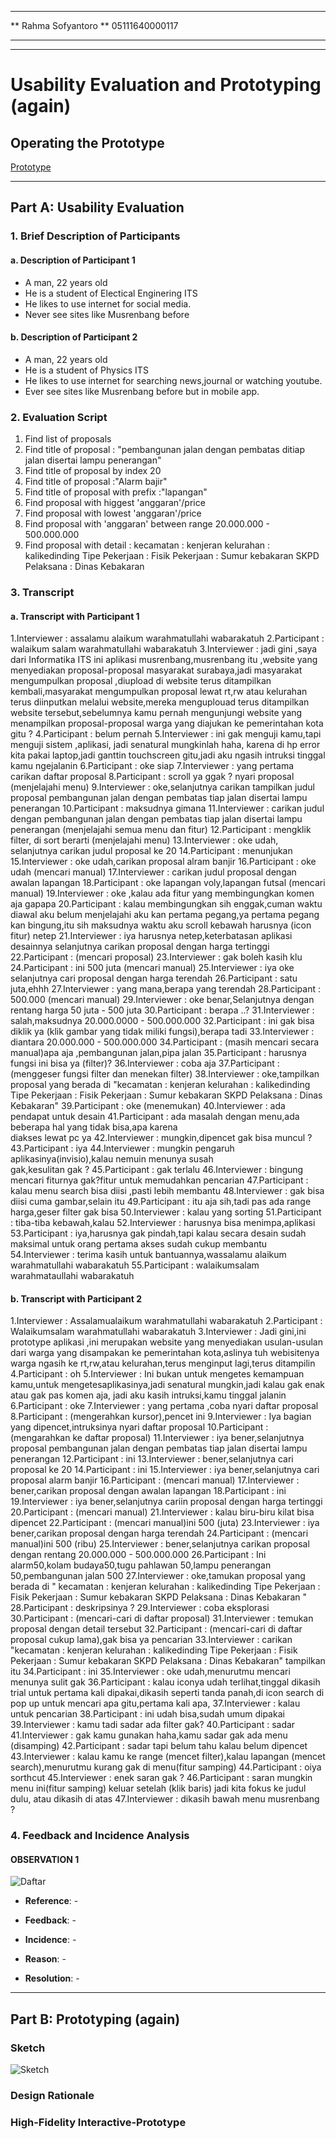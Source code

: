 ________________________________________________
** Rahma Sofyantoro
** 05111640000117
________________________________________________
---

# Usability Evaluation and Prototyping (again)

## Operating the Prototype
[Prototype](https://www.youtube.com/watch?v=J1ogtw_lnRY)

---

## Part A: Usability Evaluation

### 1. Brief Description of Participants

#### a. Description of Participant 1
* A man, 22 years old
* He is a student of Electical Enginering ITS
* He likes to use internet for social media.
* Never see sites like Musrenbang before

#### b. Description of Participant 2
* A man, 22 years old
* He is a student of Physics ITS
* He likes to use internet for searching 
  news,journal or watching youtube.
* Ever see sites like Musrenbang before but in 
  mobile app.

### 2. Evaluation Script
1. Find list of proposals
2. Find title of proposal :
"pembangunan jalan dengan pembatas ditiap jalan disertai lampu penerangan"
3. Find title of proposal by index 20
4. Find title of proposal :"Alarm bajir"
5. Find title of proposal with prefix :"lapangan"
6. Find proposal with higgest 'anggaran'/price
7. Find proposal with lowest 'anggaran'/price
8. Find proposal with 'anggaran' between range 20.000.000 - 500.000.000
9. Find proposal with detail :
	kecamatan : kenjeran
	kelurahan : kalikedinding
	Tipe Pekerjaan     : Fisik
	Pekerjaan  : Sumur kebakaran
	SKPD Pelaksana : Dinas Kebakaran

### 3. Transcript

#### a. Transcript with Participant 1
1.Interviewer : assalamu alaikum warahmatullahi wabarakatuh
2.Participant : walaikum salam warahmatullahi wabarakatuh
3.Interviewer : jadi gini ,saya dari Informatika ITS ini aplikasi musrenbang,musrenbang 
				itu ,website yang menyediakan proposal-proposal masyarakat surabaya,jadi 
				masyarakat mengumpulkan proposal ,diupload di website terus ditampilkan 
				kembali,masyarakat mengumpulkan proposal lewat rt,rw atau kelurahan 
				terus diinputkan melalui website,mereka menguplouad terus ditampilkan 
				website tersebut,sebelumnya kamu pernah mengunjungi website yang 
				menampilkan proposal-proposal warga yang diajukan ke pemerintahan kota 
				gitu ?
4.Participant : belum pernah
5.Interviewer : ini gak menguji kamu,tapi menguji sistem ,aplikasi, jadi senatural 
				mungkinlah haha, karena di hp error kita pakai laptop,jadi ganttin 
				touchscreen gitu,jadi aku ngasih intruksi tinggal kamu ngejalanin
6.Participant : oke siap
7.Interviewer : yang pertama carikan daftar proposal
8.Participant : scroll ya ggak ? nyari proposal (menjelajahi menu)
9.Interviewer : oke,selanjutnya carikan tampilkan judul proposal pembangunan jalan 
				dengan pembatas tiap jalan disertai lampu penerangan
10.Participant : maksudnya gimana
11.Interviewer : carikan judul dengan pembangunan jalan dengan pembatas tiap jalan 
				 disertai lampu penerangan (menjelajahi semua menu dan fitur)
12.Participant : mengklik filter, di sort berarti (menjelajahi menu)
13.Interviewer : oke udah, selanjutnya carikan judul proposal ke 20
14.Participant : menunjukan
15.Interviewer : oke udah,carikan proposal alram banjir 
16.Participant : oke udah (mencari manual)
17.Interviewer : carikan judul proposal dengan awalan lapangan
18.Participant : oke lapangan voly,lapangan futsal (mencari manual)
19.Interviewer : oke ,kalau ada fitur yang membingungkan komen aja gapapa
20.Participant : kalau membingungkan sih enggak,cuman waktu diawal aku belum menjelajahi
    			 aku kan pertama pegang,ya pertama pegang kan bingung,itu sih
    			 maksudnya waktu aku scroll kebawah harusnya (icon fitur) netep
21.Interviewer : iya harusnya netep,keterbatasan aplikasi desainnya selanjutnya carikan 
				 proposal dengan harga tertinggi
22.Participant : (mencari proposal)
23.Interviewer : gak boleh kasih klu
24.Participant : ini 500 juta (mencari manual)
25.Interviewer : iya oke selanjutnya cari proposal dengan harga terendah 
26.Participant : satu juta,ehhh
27.Interviewer : yang mana,berapa yang terendah
28.Participant : 500.000 (mencari manual)
29.Interviewer : oke benar,Selanjutnya dengan rentang harga 50 juta - 500 juta
30.Participant : berapa ..?
31.Interviewer : salah,maksudnya 20.000.0000 - 500.000.000
32.Participant : ini gak bisa diklik ya (klik gambar yang tidak miliki fungsi),berapa 
				  tadi
33.Interviewer : diantara 20.000.000 - 500.000.000
34.Participant : (masih mencari secara manual)apa aja ,pembangunan jalan,pipa jalan
35.Participant : harusnya fungsi ini bisa ya (filter)?
36.Interviewer : coba aja
37.Participant : (menggeser fungsi filter dan menekan filter)
38.Interviewer : oke,tampilkan proposal yang berada di
	             "kecamatan : kenjeran
				  kelurahan : kalikedinding
				  Tipe Pekerjaan     : Fisik
				  Pekerjaan  : Sumur kebakaran
				  SKPD Pelaksana : Dinas Kebakaran"
39.Participant : oke (menemukan)
40.Interviewer : ada pendapat untuk desain 
41.Participant : ada masalah dengan menu,ada beberapa hal yang tidak bisa,apa karena 	 
				 diakses lewat pc ya
42.Interviewer : mungkin,dipencet gak bisa muncul ?
43.Participant : iya
44.Interviewer : mungkin pengaruh aplikasinya(invisio),kalau nemuin menunya susah 	
				 gak,kesulitan gak ?
45.Participant : gak terlalu
46.Interviewer : bingung mencari fiturnya gak?fitur untuk memudahkan pencarian
47.Participant : kalau menu search bisa diisi ,pasti lebih membantu
48.Interviewer : gak bisa diisi cuma gambar,selain itu
49.Participant : itu aja sih,tadi pas ada range harga,geser filter gak bisa
50.Interviewer : kalau yang sorting
51.Participant : tiba-tiba kebawah,kalau 
52.Interviewer : harusnya bisa menimpa,aplikasi
53.Participant : iya,harusnya gak pindah,tapi kalau secara desain sudah maksimal
       			 untuk orang pertama akses sudah cukup membantu
54.Interviewer : terima kasih untuk bantuannya,wassalamu alaikum warahmatullahi 
				 wabarakatuh
55.Participant : walaikumsalam warahmataullahi wabarakatuh

#### b. Transcript with Participant 2
1.Interviewer : Assalamualaikum warahmatullahi wabarakatuh
2.Participant : Walaikumsalam warahmatullahi wabarakatuh
3.Interviewer : Jadi gini,ini prototype aplikasi ,ini merupakan website yang menyediakan 
 			    usulan-usulan dari warga yang disampakan ke pemerintahan kota,aslinya tuh
    		    webisitenya warga ngasih ke rt,rw,atau kelurahan,terus menginput 
    		    lagi,terus ditampilin
4.Participant  : oh
5.Interviewer  :  Ini bukan untuk mengetes kemampuan kamu,untuk mengetesaplikasinya,jadi 
			     senatural mungkin,jadi kalau gak enak atau gak pas komen aja,
			     jadi aku kasih intruksi,kamu tinggal jalanin
6.Participant  : oke
7.Interviewer  : yang pertama ,coba nyari daftar proposal
8.Participant  : (mengerahkan kursor),pencet ini
9.Interviewer  : Iya bagian yang dipencet,intruksinya nyari daftar proposal
10.Participant : (mengarahkan ke daftar proposal)
11.Interviewer : iya bener,selanjutnya proposal pembangunan jalan 
			     dengan pembatas tiap jalan disertai lampu penerangan
12.Participant : ini
13.Interviewer : bener,selanjutnya cari proposal ke 20
14.Participant : ini
15.Interviewer : iya bener,selanjutnya cari proposal alarm banjir
16.Participant : (mencari manual)
17.Interviewer : bener,carikan proposal dengan awalan lapangan
18.Participant : ini
19.Interviewer : iya bener,selanjutnya cariin proposal dengan harga tertinggi
20.Participant : (mencari manual)
21.Interviewer : kalau biru-biru kilat bisa dipencet
22.Participant : (mencari manual)ini 500 (juta)
23.Interviewer : iya bener,carikan proposal dengan harga terendah
24.Participant : (mencari manual)ini 500 (ribu)
25.Interviewer : bener,selanjutnya carikan proposal dengan rentang 20.000.000 - 
 			     500.000.000
26.Participant : Ini alarm50,kolam budaya50,tugu pahlawan 50,lampu penerangan 
  	             50,pembangunan jalan 500
27.Interviewer : oke,tamukan proposal yang berada di
			  " kecamatan : kenjeran
	  			kelurahan : kalikedinding
	  			Tipe Pekerjaan     : Fisik
	  			Pekerjaan  : Sumur kebakaran
	 			SKPD Pelaksana : Dinas Kebakaran "
28.Participant : deskripsinya ?
29.Interviewer : coba eksplorasi
30.Participant : (mencari-cari di daftar proposal)
31.Interviewer : temukan proposal dengan detail tersebut
32.Participant : (mencari-cari di daftar proposal cukup lama),gak bisa ya pencarian
33.Interviewer : carikan "kecamatan : kenjeran
	  		  kelurahan : kalikedinding
	          Tipe Pekerjaan     : Fisik
	  		  Pekerjaan  : Sumur kebakaran
	 		  SKPD Pelaksana : Dinas Kebakaran" tampilkan itu
34.Participant : ini 
35.Interviewer : oke udah,menurutmu mencari menunya sulit gak
36.Participant : kalau iconya udah terlihat,tinggal dikasih trial untuk pertama kali 
				 dipakai,dikasih seperti tanda panah,di icon search di pop up untuk mencari apa gitu,pertama kali apa,
37.Interviewer : kalau untuk pencarian
38.Participant : ini udah bisa,sudah umum dipakai
39.Interviewer : kamu tadi sadar ada filter gak?
40.Participant : sadar
41.Interviewer : gak kamu gunakan haha,kamu sadar gak ada menu (disamping)
42.Participant : sadar tapi belum tahu kalau belum dipencet
43.Interviewer : kalau kamu ke range (mencet filter),kalau lapangan (mencet
				  search),menurutmu kurang gak di menu(fitur samping)
44.Participant : oiya sorthcut
45.Interviewer : enek saran gak ?
46.Participant : saran mungkin menu ini(fitur samping) keluar setelah (klik baris) jadi 
				  kita fokus ke judul dulu, atau dikasih di atas
47.Interviewer : dikasih bawah menu musrenbang ?


### 4. Feedback and Incidence Analysis

#### OBSERVATION 1
![Daftar]()

 - **Reference**:  -

 - **Feedback**: -

 - **Incidence**: -

 - **Reason**: -

 - **Resolution**: -

 
 ---

## Part B: Prototyping (again)

### Sketch
![Sketch]()

### Design Rationale

### High-Fidelity Interactive-Prototype
